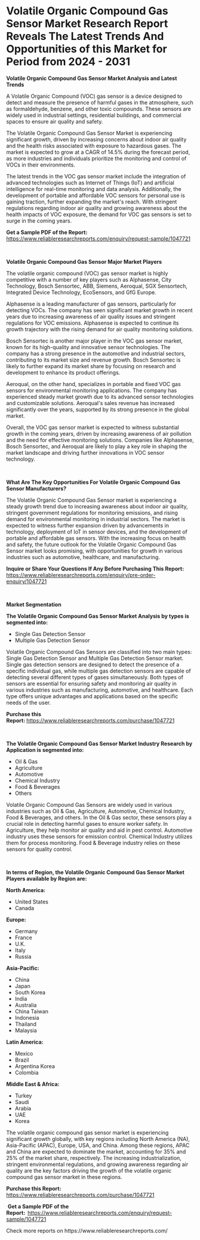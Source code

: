 <p><h1>Volatile Organic Compound Gas Sensor Market Research Report Reveals The Latest Trends And Opportunities of this Market for Period from 2024 - 2031</h1></p><p><strong>Volatile Organic Compound Gas Sensor Market Analysis and Latest Trends</strong></p>
<p><p>A Volatile Organic Compound (VOC) gas sensor is a device designed to detect and measure the presence of harmful gases in the atmosphere, such as formaldehyde, benzene, and other toxic compounds. These sensors are widely used in industrial settings, residential buildings, and commercial spaces to ensure air quality and safety.</p><p>The Volatile Organic Compound Gas Sensor Market is experiencing significant growth, driven by increasing concerns about indoor air quality and the health risks associated with exposure to hazardous gases. The market is expected to grow at a CAGR of 14.5% during the forecast period, as more industries and individuals prioritize the monitoring and control of VOCs in their environments. </p><p>The latest trends in the VOC gas sensor market include the integration of advanced technologies such as Internet of Things (IoT) and artificial intelligence for real-time monitoring and data analysis. Additionally, the development of portable and affordable VOC sensors for personal use is gaining traction, further expanding the market's reach. With stringent regulations regarding indoor air quality and growing awareness about the health impacts of VOC exposure, the demand for VOC gas sensors is set to surge in the coming years.</p></p>
<p><strong>Get a Sample PDF of the Report:&nbsp;</strong> <a href="https://www.reliableresearchreports.com/enquiry/request-sample/1047721">https://www.reliableresearchreports.com/enquiry/request-sample/1047721</a></p>
<p>&nbsp;</p>
<p><strong>Volatile Organic Compound Gas Sensor Major Market Players</strong></p>
<p><p>The volatile organic compound (VOC) gas sensor market is highly competitive with a number of key players such as Alphasense, City Technology, Bosch Sensortec, ABB, Siemens, Aeroqual, SGX Sensortech, Integrated Device Technology, EcoSensors, and GfG Europe.</p><p>Alphasense is a leading manufacturer of gas sensors, particularly for detecting VOCs. The company has seen significant market growth in recent years due to increasing awareness of air quality issues and stringent regulations for VOC emissions. Alphasense is expected to continue its growth trajectory with the rising demand for air quality monitoring solutions.</p><p>Bosch Sensortec is another major player in the VOC gas sensor market, known for its high-quality and innovative sensor technologies. The company has a strong presence in the automotive and industrial sectors, contributing to its market size and revenue growth. Bosch Sensortec is likely to further expand its market share by focusing on research and development to enhance its product offerings.</p><p>Aeroqual, on the other hand, specializes in portable and fixed VOC gas sensors for environmental monitoring applications. The company has experienced steady market growth due to its advanced sensor technologies and customizable solutions. Aeroqual's sales revenue has increased significantly over the years, supported by its strong presence in the global market.</p><p>Overall, the VOC gas sensor market is expected to witness substantial growth in the coming years, driven by increasing awareness of air pollution and the need for effective monitoring solutions. Companies like Alphasense, Bosch Sensortec, and Aeroqual are likely to play a key role in shaping the market landscape and driving further innovations in VOC sensor technology.</p></p>
<p>&nbsp;</p>
<p><strong>What Are The Key Opportunities For Volatile Organic Compound Gas Sensor Manufacturers?</strong></p>
<p><p>The Volatile Organic Compound Gas Sensor market is experiencing a steady growth trend due to increasing awareness about indoor air quality, stringent government regulations for monitoring emissions, and rising demand for environmental monitoring in industrial sectors. The market is expected to witness further expansion driven by advancements in technology, deployment of IoT in sensor devices, and the development of portable and affordable gas sensors. With the increasing focus on health and safety, the future outlook for the Volatile Organic Compound Gas Sensor market looks promising, with opportunities for growth in various industries such as automotive, healthcare, and manufacturing.</p></p>
<p><strong>Inquire or Share Your Questions If Any Before Purchasing This Report:</strong> <a href="https://www.reliableresearchreports.com/enquiry/pre-order-enquiry/1047721">https://www.reliableresearchreports.com/enquiry/pre-order-enquiry/1047721</a></p>
<p>&nbsp;</p>
<p><strong>Market Segmentation</strong></p>
<p><strong>The Volatile Organic Compound Gas Sensor Market Analysis by types is segmented into:</strong></p>
<p><ul><li>Single Gas Detection Sensor</li><li>Multiple Gas Detection Sensor</li></ul></p>
<p><p>Volatile Organic Compound Gas Sensors are classified into two main types: Single Gas Detection Sensor and Multiple Gas Detection Sensor market. Single gas detection sensors are designed to detect the presence of a specific individual gas, while multiple gas detection sensors are capable of detecting several different types of gases simultaneously. Both types of sensors are essential for ensuring safety and monitoring air quality in various industries such as manufacturing, automotive, and healthcare. Each type offers unique advantages and applications based on the specific needs of the user.</p></p>
<p><strong>Purchase this Report:&nbsp;</strong><a href="https://www.reliableresearchreports.com/purchase/1047721">https://www.reliableresearchreports.com/purchase/1047721</a></p>
<p>&nbsp;</p>
<p><strong>The Volatile Organic Compound Gas Sensor Market Industry Research by Application is segmented into:</strong></p>
<p><ul><li>Oil & Gas</li><li>Agriculture</li><li>Automotive</li><li>Chemical Industry</li><li>Food & Beverages</li><li>Others</li></ul></p>
<p><p>Volatile Organic Compound Gas Sensors are widely used in various industries such as Oil & Gas, Agriculture, Automotive, Chemical Industry, Food & Beverages, and others. In the Oil & Gas sector, these sensors play a crucial role in detecting harmful gases to ensure worker safety. In Agriculture, they help monitor air quality and aid in pest control. Automotive industry uses these sensors for emission control. Chemical Industry utilizes them for process monitoring. Food & Beverage industry relies on these sensors for quality control.</p></p>
<p>&nbsp;</p>
<p><strong>In terms of Region, the Volatile Organic Compound Gas Sensor Market Players available by Region are:</strong></p>
<p>
    <p> <strong> North America: </strong>
        <ul>
            <li>United States</li>
            <li>Canada</li>
        </ul>
        </p> 
    <p> <strong> Europe: </strong>
        <ul>
            <li>Germany</li>
            <li>France</li>
            <li>U.K.</li>
            <li>Italy</li>
            <li>Russia</li>
        </ul>
        </p> 
    <p> <strong> Asia-Pacific: </strong>
        <ul>
            <li>China</li>
            <li>Japan</li>
            <li>South Korea</li>
            <li>India</li>
            <li>Australia</li>
            <li>China Taiwan</li>
            <li>Indonesia</li>
            <li>Thailand</li>
            <li>Malaysia</li>
        </ul>
        </p> 
    <p> <strong> Latin America: </strong>
        <ul>
            <li>Mexico</li>
            <li>Brazil</li>
            <li>Argentina Korea</li>
            <li>Colombia</li>
        </ul>
        </p> 
    <p> <strong> Middle East & Africa: </strong>
        <ul>
            <li>Turkey</li>
            <li>Saudi</li>
            <li>Arabia</li>
            <li>UAE</li>
            <li>Korea</li>
        </ul>
    </p>
    </p>
<p><p>The volatile organic compound gas sensor market is experiencing significant growth globally, with key regions including North America (NA), Asia-Pacific (APAC), Europe, USA, and China. Among these regions, APAC and China are expected to dominate the market, accounting for 35% and 25% of the market share, respectively. The increasing industrialization, stringent environmental regulations, and growing awareness regarding air quality are the key factors driving the growth of the volatile organic compound gas sensor market in these regions.</p></p>
<p><strong>Purchase this Report: </strong><a href="https://www.reliableresearchreports.com/purchase/1047721">https://www.reliableresearchreports.com/purchase/1047721</a></p>
<p>&nbsp;<strong>Get a Sample PDF of the Report:&nbsp;&nbsp;</strong><a href="https://www.reliableresearchreports.com/enquiry/request-sample/1047721">https://www.reliableresearchreports.com/enquiry/request-sample/1047721</a></p>
<p><strong></strong></p>
<p>Check more reports on https://www.reliableresearchreports.com/</p>